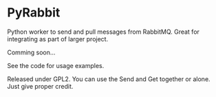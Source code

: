 # PyRabbit
Python worker to send and pull messages from RabbitMQ. Great for integrating as part of larger project.

Comming soon...  

See the code for usage examples.


Released under GPL2.
You can use the Send and Get together or alone.
Just give proper credit.
